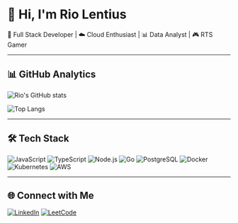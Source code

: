 # 👋 Hi, I'm Rio Lentius

🚀 Full Stack Developer | ☁️ Cloud Enthusiast | 📊 Data Analyst | 🎮 RTS Gamer  

---

## 📊 GitHub Analytics
![Rio's GitHub stats](https://github-readme-stats.vercel.app/api?username=riolentius&show_icons=true&count_private=true&theme=radical)

![Top Langs](https://github-readme-stats.vercel.app/api/top-langs/?username=riolentius&layout=compact&count_private=true&theme=radical)

---

## 🛠️ Tech Stack
![JavaScript](https://img.shields.io/badge/Code-JavaScript-yellow?logo=javascript)
![TypeScript](https://img.shields.io/badge/Code-Typescript-blue?logo=typescript)
![Node.js](https://img.shields.io/badge/Backend-Node.js-green?logo=node.js)
![Go](https://img.shields.io/badge/Backend-Go-blue?logo=go)
![PostgreSQL](https://img.shields.io/badge/Database-PostgreSQL-316192?logo=postgresql)
![Docker](https://img.shields.io/badge/DevOps-Docker-blue?logo=docker)
![Kubernetes](https://img.shields.io/badge/DevOps-Kubernetes-326ce5?logo=kubernetes)
![AWS](https://img.shields.io/badge/Cloud-AWS-232F3E?logo=amazon-aws)

---

## 🌐 Connect with Me
[![LinkedIn](https://img.shields.io/badge/LinkedIn-Profile-blue?logo=linkedin)](https://www.linkedin.com/in/riolentius)
[![LeetCode](https://img.shields.io/badge/LeetCode-Profile-orange?logo=leetcode)](https://leetcode.com/u/riolentius/)
